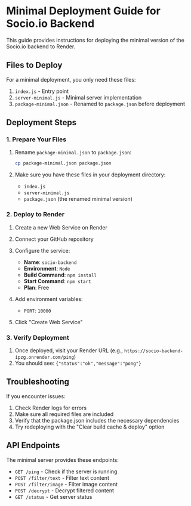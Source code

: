 # Minimal Deployment Guide for Socio.io Backend

This guide provides instructions for deploying the minimal version of the Socio.io backend to Render.

## Files to Deploy

For a minimal deployment, you only need these files:

1. `index.js` - Entry point
2. `server-minimal.js` - Minimal server implementation
3. `package-minimal.json` - Renamed to `package.json` before deployment

## Deployment Steps

### 1. Prepare Your Files

1. Rename `package-minimal.json` to `package.json`:
   ```bash
   cp package-minimal.json package.json
   ```

2. Make sure you have these files in your deployment directory:
   - `index.js`
   - `server-minimal.js`
   - `package.json` (the renamed minimal version)

### 2. Deploy to Render

1. Create a new Web Service on Render
2. Connect your GitHub repository
3. Configure the service:
   - **Name**: `socio-backend`
   - **Environment**: `Node`
   - **Build Command**: `npm install`
   - **Start Command**: `npm start`
   - **Plan**: Free

4. Add environment variables:
   - `PORT`: `10000`

5. Click "Create Web Service"

### 3. Verify Deployment

1. Once deployed, visit your Render URL (e.g., `https://socio-backend-ipzg.onrender.com/ping`)
2. You should see: `{"status":"ok","message":"pong"}`

## Troubleshooting

If you encounter issues:

1. Check Render logs for errors
2. Make sure all required files are included
3. Verify that the package.json includes the necessary dependencies
4. Try redeploying with the "Clear build cache & deploy" option

## API Endpoints

The minimal server provides these endpoints:

- `GET /ping` - Check if the server is running
- `POST /filter/text` - Filter text content
- `POST /filter/image` - Filter image content
- `POST /decrypt` - Decrypt filtered content
- `GET /status` - Get server status